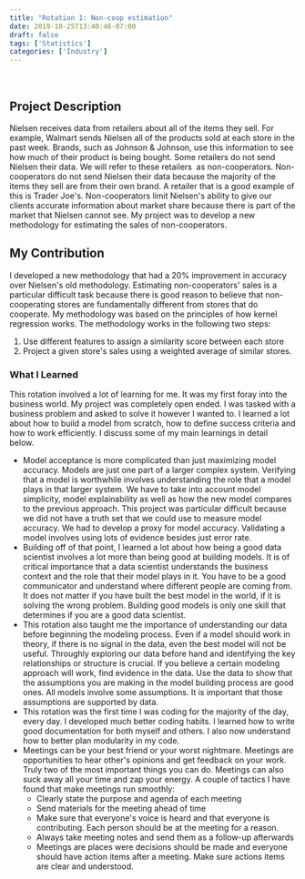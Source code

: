 ```yaml
---
title: "Rotation 1: Non-coop estimation"
date: 2019-10-25T13:40:46-07:00
draft: false
tags: ['Statistics']
categories: ['Industry']
---
```


 

## Project Description

Nielsen receives data from retailers about all of the items they sell. For example, Walmart sends Nielsen all of the products sold at each store in the past week. Brands, such as Johnson & Johnson, use this information to see how much of their product is being bought. Some retailers do not send Nielsen their data. We will refer to these retailers  as non-cooperators. Non-cooperators do not send Nielsen their data because the majority of the items they sell are from their own brand. A retailer that is a good example of this is Trader Joe's. Non-cooperators limit Nielsen's ability to give our clients accurate information about market share because there is part of the market that Nielsen cannot see. My project was to develop a new methodology for estimating the sales of non-cooperators. 

## My Contribution

I developed a new methodology that had a 20% improvement in accuracy over Nielsen's old methodology. Estimating non-cooperators' sales is a particular difficult task because there is good reason to believe that non-cooperating stores are fundamentally different from stores that do cooperate. My methodology was based on the principles of how kernel regression works. The methodology works in the following two steps:  

1. Use different features to assign a similarity score between each store 
2. Project a given store's sales using a weighted average of similar stores. 

### What I Learned

This rotation involved a lot of learning for me. It was my first foray into the business world. My project was completely open ended. I was tasked with a business problem and asked to solve it however I wanted to. I learned a lot about how to build a model from scratch, how to define success criteria and how to work efficiently. I discuss some of my main learnings in detail below. 

* Model acceptance is more complicated than just maximizing model accuracy. Models are just one part of a larger complex system. Verifying that a model is worthwhile involves understanding the role that a model plays in that larger system. We have to take into account model simplicity, model explainability as well as how the new model compares to the previous approach. This project was particular difficult because we did not have a truth set that we could use to measure model accuracy. We had to develop a proxy for model accuracy. Validating a model involves using lots of evidence besides just error rate.
* Building off of that point, I learned a lot about how being a good data scientist involves a lot more than being good at building models. It is of critical importance that a data scientist understands the business context and the role that their model plays in it. You have to be a good communicator and understand where different people are coming from. It does not matter if you have built the best model in the world, if it is solving the wrong problem. Building good models is only one skill that determines if you are a good data scientist. 
* This rotation also taught me the importance of understanding our data before beginning the modeling process. Even if a model should work in theory, if there is no signal in the data, even the best model will not be useful. Throughly exploring our data before hand and identifying the key relationships or structure is crucial. If you believe a certain modeling approach will work, find evidence in the data. Use the data to show that the assumptions you are making in the model building process are good ones. All models involve some assumptions. It is important that those assumptions are supported by data. 
* This rotation was the first time I was coding for the majority of the day, every day. I developed much better coding habits. I learned how to write good documentation for both myself and others. I also now understand how to better plan modularity in my code. 
* Meetings can be your best friend or your worst nightmare. Meetings are opportunities to hear other's opinions and get feedback on your work. Truly two of the most important things you can do. Meetings can also suck away all your time and zap your energy. A couple of tactics I have found that make meetings run smoothly: 
    * Clearly state the purpose and agenda of each meeting 
    * Send materials for the meeting ahead of time 
    * Make sure that everyone's voice is heard and that everyone is contributing. Each person should be at the meeting for a reason. 
    * Always take meeting notes and send them as a follow-up afterwards 
    * Meetings are places were decisions should be made and everyone should have action items after a meeting. Make sure actions items are clear and understood. 

